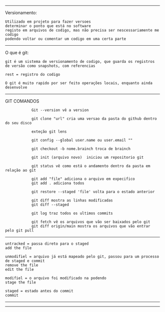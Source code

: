 
_______________________________________________________________________________

Versionamento:

	Utilizado em projeto para fazer versoes
	determinar o ponto que está no software 
	registo em arquivos de codigo, mas não precisa ser nescessariamente me codigo
	podendo voltar ou comentar um codigo em uma certa parte 
--------------------------------------------------------------
O que é git:

	git é um sistema de versionamento de codigo, que guarda os registros de versão como snapshots, com referencias

	rest = registro do codigo 

	O git é muito rapido por ser feito operações locais, enquanto ainda desenvolve

--------------------------------------------------------------
GIT COMANDOS

				Git --version vê a version

				git clone "url" cria uma versao da pasta do github dentro do seu disco 

				exteção git lens

				git config --global user.name ou user.email ""

				git checkout -b nome.brainch troca de brainch

				git init (arquivo novo)  iniciou um repositorio git

				git status vê como está o andamento dentro da pasta em relação ao git

				git add "file" adiciona o arquivo em expecifico 
				git add . adiciona todos

				git restore --staged 'file' volta para o estado anterior

				git diff mostra as linhas modificadas 
				git diff --staged 
				
				git log traz todos os ultimos commits
				
				git fetch vê os arquivos que vão ser baixados pelo git
				git diff origin/main mostra os arquivos que vão entrar pelo git pull
				
--------------------------------------------------------------

	untracked = passa direto para o staged
	add the file

	unmodifiel = arquivo já está mapeado pelo git, passou para um processo de staged e commit
	remove the file
	edit the file

	modifiel = o arquivo foi modificado na podendo
	stage the file

	staged = estado antes do commit
	commit 
 
-------------------------------------------------------------



-------------------------------------------------------------
